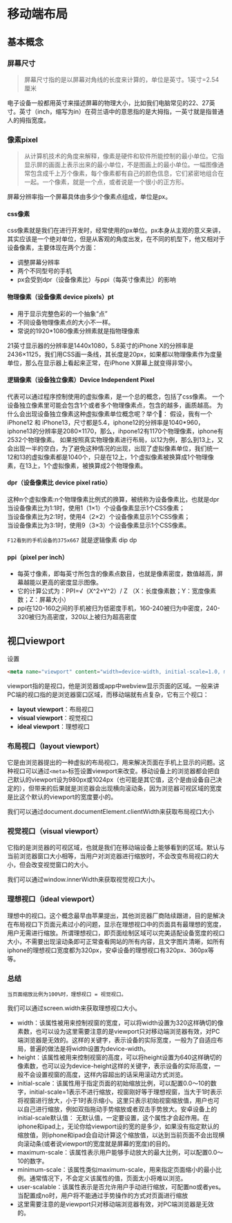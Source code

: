 # 移动端布局

## 基本概念

### 屏幕尺寸

> 屏幕尺寸指的是以屏幕对角线的长度来计算的，单位是英寸。1英寸=2.54厘米

电子设备一般都用英寸来描述屏幕的物理大小，比如我们电脑常见的22、27英寸。英寸（inch，缩写为in）在荷兰语中的意思指的是大拇指，一英寸就是指普通人的拇指宽度。

### 像素pixel

> 从计算机技术的角度来解释，像素是硬件和软件所能控制的最小单位。它指显示屏的画面上表示出来的最小单位，不是图画上的最小单位。一幅图像通常包含成千上万个像素，每个像素都有自己的颜色信息，它们紧密地组合在一起。一个像素，就是一个点，或者说是一个很小的正方形。  

屏幕分辨率指一个屏幕具体由多少个像素点组成，单位是px。

#### css像素

css像素就是我们在进行开发时，经常使用的px单位。px本身从主观的意义来讲，其实应该是一个绝对单位，但是从客观的角度出发，在不同的机型下，他又相对于设备像素，主要体现在两个方面：

- 调整屏幕分辨率
- 两个不同型号的手机
- px会受到dpr（设备像素比）与ppi（每英寸像素比）的影响

#### 物理像素（设备像素 device pixels）pt

- 用于显示完整色彩的一个抽象“点”
- 不同设备物理像素点的大小不一样。  
- 常说的1920*1080像素分辨素就是指物理像素  
  
21英寸显示器的分辨率是1440x1080，5.8英寸的iPhone X的分辨率是2436×1125，我们用CSS画一条线，其长度是20px，如果都以物理像素作为度量单位，那么在显示器上看起来正常，在iPhone X屏幕上就变得非常小。

#### 逻辑像素（设备独立像素）Device Independent Pixel

代表可以通过程序控制使用的虚拟像素，是一个总的概念，包括了css像素。
一个设备独立像素里可能会包含1个或者多个物理像素点，包含的越多，画质越高。
为什么会出现设备独立像素这种虚拟像素单位概念呢？举个🌰：
假设，我有一个iPhone12 和 iPhone13，尺寸都是5.4，iphone12的分辨率是1040*960， iphone13的分辨率是2080×1170，那么，ihpone12有1170个物理像素，iphone有2532个物理像素。
如果按照真实物理像素进行布局，以12为例，那么到13上，又会出现一半的空白，为了避免这种情况的出现，出现了虚拟像素单位，我们统一12和13的虚拟像素都是1040个，只是在12上，1个虚拟像素被换算成1个物理像素，在13上，1个虚拟像素，被换算成2个物理像素。

#### dpr（设备像素比 device pixel ratio）

这种n个虚拟像素:n个物理像素比例式的换算，被统称为设备像素比，也就是dpr
当设备像素比为1:1时，使用1（1×1）个设备像素显示1个CSS像素；  
当设备像素比为2:1时，使用4（2×2）个设备像素显示1个CSS像素；  
当设备像素比为3:1时，使用9（3×3）个设备像素显示1个CSS像素。

`F12看到的手机设备的375x667` 就是逻辑像素 dip dp

#### ppi（pixel per inch）

- 每英寸像素，即每英寸所包含的像素点数目，也就是像素密度，数值越高，屏幕越能以更高的密度显示图像。  
- 它的计算公式为：PPI=√（X^2+Y^2）/ Z （X：长度像素数；Y：宽度像素数；Z：屏幕大小）
- ppi在120-160之间的手机被归为低密度手机，160-240被归为中密度，240-320被归为高密度，320以上被归为超高密度

## 视口viewport

设置

```html
<meta name="viewport" content="width=device-width, initial-scale=1.0, maximum-scale=1.0, user-scalable=no" />
```

viewport指的是视口，他是浏览器或app中webview显示页面的区域。一般来讲PC端的视口指的是浏览器窗口区域，而移动端就有点复杂，它有三个视口：

- **layout viewport**：布局视口
- **visual viewport**：视觉视口
- **ideal viewport**：理想视口

### 布局视口（layout viewport）

它是由浏览器提出的一种虚拟的布局视口，用来解决页面在手机上显示的问题。这种视口可以通过`<meta>`标签设置viewport来改变。移动设备上的浏览器都会把自己默认的viewport设为980px或1024px（也可能是其它值，这个是由设备自己决定的），但带来的后果就是浏览器会出现横向滚动条，因为浏览器可视区域的宽度是比这个默认的viewport的宽度要小的。

我们可以通过document.documentElement.clientWidth来获取布局视口大小

### 视觉视口（visual viewport）

它指的是浏览器的可视区域，也就是我们在移动端设备上能够看到的区域。默认与当前浏览器窗口大小相等，当用户对浏览器进行缩放时，不会改变布局视口的大小，但会改变视觉窗口的大小。  

我们可以通过window.innerWidth来获取视觉视口大小。

### 理想视口（ideal viewport）

理想中的视口。这个概念最早由苹果提出，其他浏览器厂商陆续跟进，目的是解决在布局视口下页面元素过小的问题，显示在理想视口中的页面具有最理想的宽度，用户无需进行缩放。所谓理想视口，即页面绘制区域可以完美适配设备宽度的视口大小，不需要出现滚动条即可正常查看网站的所有内容，且文字图片清晰，如所有iphone的理想视口宽度都为320px，安卓设备的理想视口有320px、360px等等。

### 总结

`当页面缩放比例为100%时，理想视口 = 视觉视口。`

我们可以通过screen.width来获取理想视口大小。

- width：该属性被用来控制视窗的宽度，可以将width设置为320这样确切的像素数，也可以设为这里需要注意的是viewport只对移动端浏览器有效，对PC端浏览器是无效的。这样的关键字，表示设备的实际宽度，一般为了自适应布局，普遍的做法是将width设置为device-width。
- height：该属性被用来控制视窗的高度，可以将height设置为640这样确切的像素数，也可以设为device-height这样的关键字，表示设备的实际高度，一般不会设置视窗的高度，这样内容超出的话采用滚动方式浏览。
- initial-scale：该属性用于指定页面的初始缩放比例，可以配置0.0～10的数字，initial-scale=1表示不进行缩放，视窗刚好等于理想视窗，当大于1时表示将视窗进行放大，小于1时表示缩小。这里只表示初始视窗缩放值，用户也可以自己进行缩放，例如双指拖动手势缩放或者双击手势放大。安卓设备上的initial-scale默认值： 无默认值，一定要设置，这个属性才会起作用。在iphone和ipad上，无论你给viewport设的宽的是多少，如果没有指定默认的缩放值，则iphone和ipad会自动计算这个缩放值，以达到当前页面不会出现横向滚动条(或者说viewport的宽度就是屏幕的宽度)的目的。
- maximum-scale：该属性表示用户能够手动放大的最大比例，可以配置0.0～10的数字。
- minimum-scale：该属性类似maximum-scale，用来指定页面缩小的最小比例。通常情况下，不会定义该属性的值，页面太小将难以浏览。
- user-scalable：该属性表示是否允许用户手动进行缩放，可配置no或者yes。当配置成no时，用户将不能通过手势操作的方式对页面进行缩放
- 这里需要注意的是viewport只对移动端浏览器有效，对PC端浏览器是无效的。
